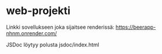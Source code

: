 # web-projekti
Linkki sovellukseen joka sijaitsee renderissä: https://beerapp-nhnm.onrender.com/

JSDoc löytyy polusta jsdoc/index.html
